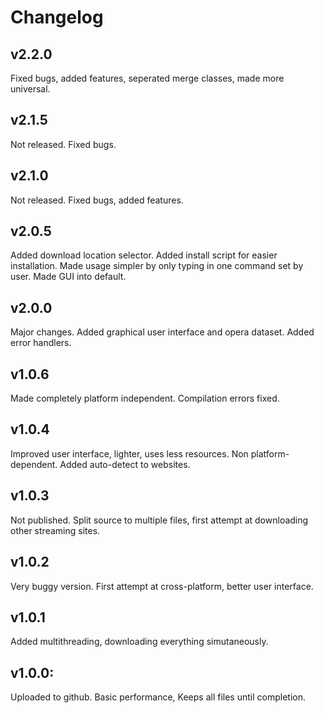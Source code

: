 # Changelog

## v2.2.0
Fixed bugs, added features, seperated merge classes, made more universal.

## v2.1.5
Not released. Fixed bugs.

## v2.1.0
Not released. Fixed bugs, added features.

## v2.0.5
Added download location selector. Added install script for easier installation. Made usage simpler by only typing in one command set by user. Made GUI into default.

## v2.0.0
Major changes. Added graphical user interface and opera dataset. Added error handlers.

## v1.0.6
Made completely platform independent. Compilation errors fixed.

## v1.0.4
Improved user interface, lighter, uses less resources. Non platform-dependent. Added auto-detect to websites.

## v1.0.3
Not published. Split source to multiple files, first attempt at downloading other streaming sites.

## v1.0.2
Very buggy version. First attempt at cross-platform, better user interface.

## v1.0.1
Added multithreading, downloading everything simutaneously.

## v1.0.0:
Uploaded to github. Basic performance, Keeps all files until completion.
